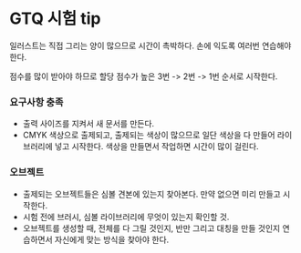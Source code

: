 # GTQ 시험 tip



일러스트는 직접 그리는 양이 많으므로 시간이 촉박하다. 손에 익도록 여러번 연습해야 한다.

점수를 많이 받아야 하므로 할당 점수가 높은 3번 -> 2번 -> 1번 순서로 시작한다. 



### 요구사항 충족

- 출력 사이즈를 지켜서 새 문서를 만든다.
- CMYK 색상으로 출제되고, 출제되는 색상이 많으므로 일단 색상을 다 만들어 라이브러리에 넣고 시작한다. 색상을 만들면서 작업하면 시간이 많이 걸린다.



### 오브젝트

- 출제되는 오브젝트들은 심볼 견본에 있는지 찾아본다. 만약 없으면 미리 만들고 시작한다.
- 시험 전에 브러시, 심볼 라이브러리에 무엇이 있는지 확인할 것.
- 오브젝트를 생성할 때, 전체를 다 그릴 것인지, 반만 그리고 대칭을 만들 것인지 연습하면서 자신에게 맞는 방식을 찾아야 한다. 

